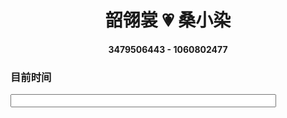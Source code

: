# <center>韶翎裳 💗 桑小染</center>
#### <center>3479506443 - 1060802477</center>
### 目前时间
<html>

<head>
<meta http-equiv="Content-Type" content="text/html; charset=utf-8">
<title>现在时间</title>
<script type="text/javascript">
var attime;
function clock() {
var time = new Date();
attime = time.FullYear() + " / " + time.getMonth() + " / " + time.getDate() + " / " + time.getHours() + " : " + time.getMinutes() + " : " + time.getSeconds() ;
document.getElementById("clock").value = attime;
            }
//          setInterval()计时器来显示动态时间。
            setInterval(clock,100);
        </script>
    </head>

<body>
<form>
<input type="text" id="clock" size="50" />
</form>       
</body>

</html>
